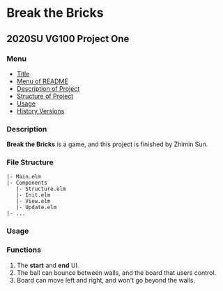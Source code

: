 # Break the Bricks
## 2020SU VG100 Project One 

### Menu
- [Title](#Break-the-Bricks)
- [Menu of README](#Menu)
- [Description of Project](#Description)
- [Structure of Project](#File-Structure)
- [Usage](#Usage)
- [History Versions](ChangeLog.md)

### Description
**Break the Bricks** is a game, and this project is finished by Zhimin Sun. 

### File Structure
```
|- Main.elm
|- Components
   |- Structure.elm
   |- Init.elm
   |- View.elm
   |- Update.elm
|- ...
```

### Usage

### Functions
1. The **start** and **end** UI.
1. The ball can bounce between walls, and the board that users control.
1. Board can move left and right, and won't go beyond the walls.